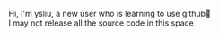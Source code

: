 Hi, I'm ysliu, a new user who is learning to use github🌱  
I may not release all the source code in this space  

<!---
b-ysliu/b-ysliu is a ✨ special ✨ repository because its `README.md` (this file) appears on your GitHub profile.
You can click the Preview link to take a look at your changes.
--->
